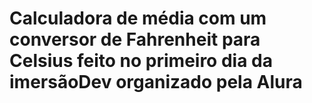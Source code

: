 # Calculadora de média com um conversor de Fahrenheit para Celsius feito no primeiro dia da imersãoDev organizado pela Alura
